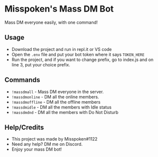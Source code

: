 # Misspoken's Mass DM Bot
Mass DM everyone easily, with one command!

## Usage
- Download the project and run in repl.it or VS code
- Open the `.env` file and put your bot token where it says `TOKEN_HERE`
- Run the project, and if you want to change prefix, go to index.js and on line 3, put your choice prefix.

## Commands
- `!massdmall` - Mass DM everyone in the server.
- `!massdmonline` - DM all the online members.
- `!massdmoffline` - DM all the offline members
- `!massdmidle` - DM all the members with Idle status
- `!massdmdnd` - DM all the members with Do Not Disturb

## Help/Credits
- This project was made by Misspoken#1122
- Need any help? DM me on Discord.
- Enjoy your mass DM bot!
